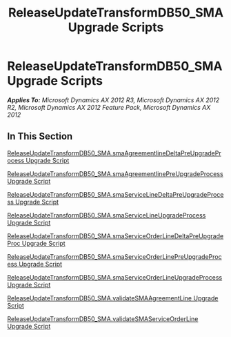 ﻿---
title: ReleaseUpdateTransformDB50_SMA Upgrade Scripts
TOCTitle: ReleaseUpdateTransformDB50_SMA Upgrade Scripts
ms:assetid: 9b02289b-ebf6-4ab2-829d-9e442e210c56
ms:mtpsurl: https://msdn.microsoft.com/en-us/library/JJ686311(v=AX.60)
ms:contentKeyID: 49710014
ms.date: 05/18/2015
mtps_version: v=AX.60
---

# ReleaseUpdateTransformDB50\_SMA Upgrade Scripts 


_**Applies To:** Microsoft Dynamics AX 2012 R3, Microsoft Dynamics AX 2012 R2, Microsoft Dynamics AX 2012 Feature Pack, Microsoft Dynamics AX 2012_

## In This Section

[ReleaseUpdateTransformDB50\_SMA.smaAgreementlineDeltaPreUpgradeProcess Upgrade Script](releaseupdatetransformdb50-sma-smaagreementlinedeltapreupgradeprocess-upgrade-script.md)

[ReleaseUpdateTransformDB50\_SMA.smaAgreementlinePreUpgradeProcess Upgrade Script](releaseupdatetransformdb50-sma-smaagreementlinepreupgradeprocess-upgrade-script.md)

[ReleaseUpdateTransformDB50\_SMA.smaServiceLineDeltaPreUpgradeProcess Upgrade Script](releaseupdatetransformdb50-sma-smaservicelinedeltapreupgradeprocess-upgrade-script.md)

[ReleaseUpdateTransformDB50\_SMA.smaServiceLineUpgradeProcess Upgrade Script](releaseupdatetransformdb50-sma-smaservicelineupgradeprocess-upgrade-script.md)

[ReleaseUpdateTransformDB50\_SMA.smaServiceOrderLineDeltaPreUpgradeProc Upgrade Script](releaseupdatetransformdb50-sma-smaserviceorderlinedeltapreupgradeproc-upgrade-script.md)

[ReleaseUpdateTransformDB50\_SMA.smaServiceOrderLinePreUpgradeProcess Upgrade Script](releaseupdatetransformdb50-sma-smaserviceorderlinepreupgradeprocess-upgrade-script.md)

[ReleaseUpdateTransformDB50\_SMA.smaServiceOrderLineUpgradeProcess Upgrade Script](releaseupdatetransformdb50-sma-smaserviceorderlineupgradeprocess-upgrade-script.md)

[ReleaseUpdateTransformDB50\_SMA.validateSMAAgreementLine Upgrade Script](releaseupdatetransformdb50-sma-validatesmaagreementline-upgrade-script.md)

[ReleaseUpdateTransformDB50\_SMA.validateSMAServiceOrderLine Upgrade Script](releaseupdatetransformdb50-sma-validatesmaserviceorderline-upgrade-script.md)

  


